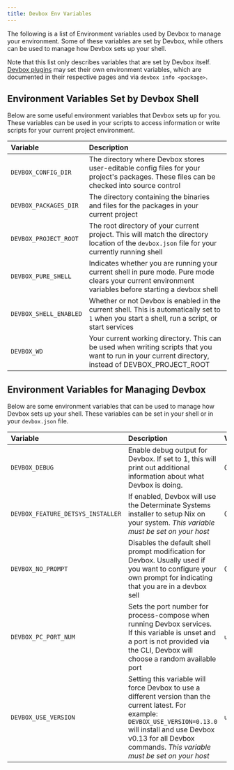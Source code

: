 ```yaml
---
title: Devbox Env Variables
---
```


The following is a list of Environment variables used by Devbox to manage your environment. Some of these variables are set by Devbox, while others can be used to manage how Devbox sets up your shell.

Note that this list only describes variables that are set by Devbox itself. [Devbox plugins](/guides/plugins) may set their own environment variables, which are documented in their respective pages and via `devbox info <package>`.

## Environment Variables Set by Devbox Shell

Below are some useful environment variables that Devbox sets up for you. These variables can be used in your scripts to access information or write scripts for your current project environment.

| Variable | Description |
|:--------|:-----------|
|`DEVBOX_CONFIG_DIR`| The directory where Devbox stores user-editable config files for your project's packages. These files can be checked into source control |
|`DEVBOX_PACKAGES_DIR`| The directory containing the binaries and files for the packages in your current project |
| `DEVBOX_PROJECT_ROOT` | The root directory of your current project. This will match the directory location of the `devbox.json` file for your currently running shell |
| `DEVBOX_PURE_SHELL` | Indicates whether you are running your current shell in pure mode. Pure mode clears your current environment variables before starting a devbox shell |
| `DEVBOX_SHELL_ENABLED` | Whether or not Devbox is enabled in the current shell. This is automatically set to `1` when you start a shell, run a script, or start services |
| `DEVBOX_WD` | Your current working directory. This can be used when writing scripts that you want to run in your current directory, instead of DEVBOX_PROJECT_ROOT |


## Environment Variables for Managing Devbox

Below are some environment variables that can be used to manage how Devbox sets up your shell. These variables can be set in your shell or in your `devbox.json` file.

| Variable | Description | Value |
|:--------|:-----------|:------------|
|`DEVBOX_DEBUG` | Enable debug output for Devbox. If set to 1, this will print out additional information about what Devbox is doing. | 0 |
|`DEVBOX_FEATURE_DETSYS_INSTALLER` | If enabled, Devbox will use the Determinate Systems installer to setup Nix on your system. _This variable must be set on your host_ | 0 |
|`DEVBOX_NO_PROMPT` | Disables the default shell prompt modification for Devbox. Usually used if you want to configure your own prompt for indicating that you are in a devbox sell | 0 |
|`DEVBOX_PC_PORT_NUM` | Sets the port number for process-compose when running Devbox services. If this variable is unset and a port is not provided via the CLI, Devbox will choose a random available port | `unset` |
|`DEVBOX_USE_VERSION` | Setting this variable will force Devbox to use a different version than the current latest. For example: `DEVBOX_USE_VERSION=0.13.0` will install and use Devbox v0.13 for all Devbox commands. _This variable must be set on your host_ | `unset`|
